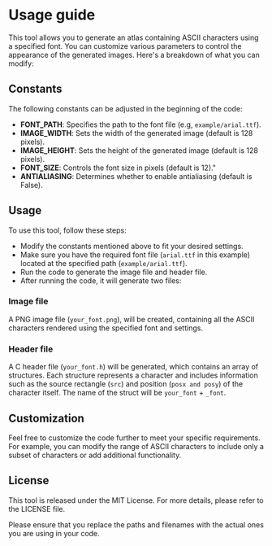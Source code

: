 # Usage guide
This tool allows you to generate an atlas containing ASCII characters using a specified font. You can customize various parameters to control the appearance of the generated images. Here's a breakdown of what you can modify:

## Constants
The following constants can be adjusted in the beginning of the code:

- **FONT_PATH**: Specifies the path to the font file (e.g, `example/arial.ttf`).
- **IMAGE_WIDTH**: Sets the width of the generated image (default is 128 pixels).
- **IMAGE_HEIGHT**: Sets the height of the generated image (default is 128 pixels).
- **FONT_SIZE**: Controls the font size in pixels (default is 12)."
- **ANTIALIASING**: Determines whether to enable antialiasing (default is False).

## Usage
To use this tool, follow these steps:

- Modify the constants mentioned above to fit your desired settings.
- Make sure you have the required font file (`arial.ttf` in this example) located at the specified path (`example/arial.ttf`).
- Run the code to generate the image file and header file.
- After running the code, it will generate two files:

### Image file 
A PNG image file (`your_font.png`), will be created, containing all the ASCII characters rendered using the specified font and settings.

### Header file
A C header file (`your_font.h`) will be generated, which contains an array of structures. Each structure represents a character and includes information such as the source rectangle (`src`) and position (`posx and posy`) of the character itself. The name of the struct will be `your_font` + `_font`.

## Customization
Feel free to customize the code further to meet your specific requirements. For example, you can modify the range of ASCII characters to include only a subset of characters or add additional functionality.

## License
This tool is released under the MIT License. For more details, please refer to the LICENSE file.

Please ensure that you replace the paths and filenames with the actual ones you are using in your code.
